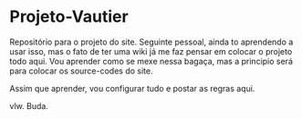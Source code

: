 Projeto-Vautier
===============

Repositório para o projeto do site.
Seguinte pessoal, ainda to aprendendo a usar isso, mas o fato de ter uma wiki já me faz pensar em colocar
o projeto todo aqui.
Vou aprender como se mexe nessa bagaça, mas a principio será para colocar os source-codes do site.

Assim que aprender, vou configurar tudo e postar as regras aqui.


vlw.
Buda.